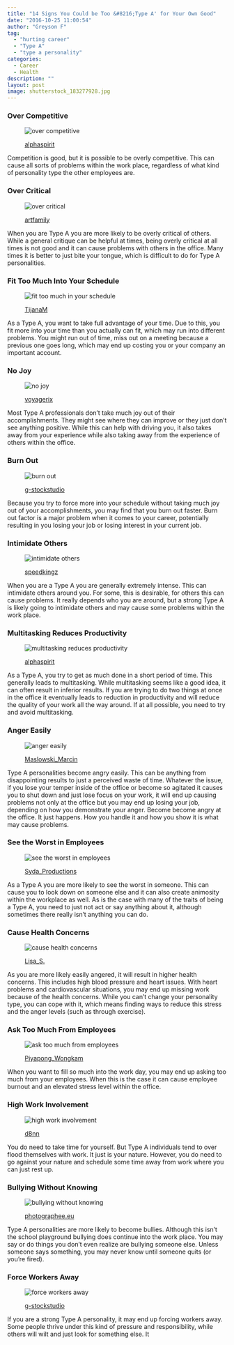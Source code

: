 ```yaml
---
title: "14 Signs You Could be Too &#8216;Type A' for Your Own Good"
date: "2016-10-25 11:00:54"
author: "Greyson F"
tag:
  - "hurting career"
  - "Type A"
  - "type a personality"
categories:
  - Career
  - Health
description: ""
layout: post
image: shutterstock_183277928.jpg
---
```


### Over Competitive

<figure aria-describedby="caption-attachment-4265" class="wp-caption alignnone" id="attachment_4265" style="width: 700px">

![over competitive](/posts/shutterstock_207086488.jpg)<figcaption class="wp-caption-text" id="caption-attachment-4265">[alphaspirit](http://www.shutterstock.com/pic-207086488/stock-photo-business-competition-with-jumping-businessman-over-obstacle.html)</figcaption></figure>

Competition is good, but it is possible to be overly competitive. This can cause all sorts of problems within the work place, regardless of what kind of personality type the other employees are.

### Over Critical

<figure aria-describedby="caption-attachment-4266" class="wp-caption alignnone" id="attachment_4266" style="width: 700px">

![over critical](/posts/shutterstock_50676901.jpg)<figcaption class="wp-caption-text" id="caption-attachment-4266">[artfamily](http://www.shutterstock.com/pic-50676901/stock-photo-portrait-of-business-people-woman-taken-mistake-in-report-isolated-on-white-background.html)</figcaption></figure>

When you are Type A you are more likely to be overly critical of others. While a general critique can be helpful at times, being overly critical at all times is not good and it can cause problems with others in the office. Many times it is better to just bite your tongue, which is difficult to do for Type A personalities.

### Fit Too Much Into Your Schedule

<figure aria-describedby="caption-attachment-4267" class="wp-caption alignnone" id="attachment_4267" style="width: 700px">

![fit too much in your schedule](/posts/shutterstock_204043207.jpg)<figcaption class="wp-caption-text" id="caption-attachment-4267">[TijanaM](http://www.shutterstock.com/pic-204043207/stock-photo-woman-pulling-clock-hands-backwards.html)</figcaption></figure>

As a Type A, you want to take full advantage of your time. Due to this, you fit more into your time than you actually can fit, which may run into different problems. You might run out of time, miss out on a meeting because a previous one goes long, which may end up costing you or your company an important account.

### No Joy

<figure aria-describedby="caption-attachment-4268" class="wp-caption alignnone" id="attachment_4268" style="width: 700px">

![no joy](/posts/shutterstock_426884746.jpg)<figcaption class="wp-caption-text" id="caption-attachment-4268">[voyagerix](http://www.shutterstock.com/pic-426884746/stock-photo-female-contemplating-serious-matters-astonishing-beauty-thinking-about-higher-things.html)</figcaption></figure>

Most Type A professionals don’t take much joy out of their accomplishments. They might see where they can improve or they just don’t see anything positive. While this can help with driving you, it also takes away from your experience while also taking away from the experience of others within the office.

### Burn Out

<figure aria-describedby="caption-attachment-4269" class="wp-caption alignnone" id="attachment_4269" style="width: 700px">

![burn out](/posts/shutterstock_342537272.jpg)<figcaption class="wp-caption-text" id="caption-attachment-4269">[g-stockstudio](http://www.shutterstock.com/pic-342537272/stock-photo-feeling-exhausted-frustrated-young-man-carrying-eyeglasses-and-keeping-eyes-closed-while-sitting.html)</figcaption></figure>

Because you try to force more into your schedule without taking much joy out of your accomplishments, you may find that you burn out faster. Burn out factor is a major problem when it comes to your career, potentially resulting in you losing your job or losing interest in your current job.

### Intimidate Others

<figure aria-describedby="caption-attachment-4270" class="wp-caption alignnone" id="attachment_4270" style="width: 700px">

![intimidate others](/posts/shutterstock_347126168.jpg)<figcaption class="wp-caption-text" id="caption-attachment-4270">[speedkingz](http://www.shutterstock.com/pic-347126168/stock-photo-aggressive-businessman-shouting-at-female-colleague.html)</figcaption></figure>

When you are a Type A you are generally extremely intense. This can intimidate others around you. For some, this is desirable, for others this can cause problems. It really depends who you are around, but a strong Type A is likely going to intimidate others and may cause some problems within the work place.

### Multitasking Reduces Productivity

<figure aria-describedby="caption-attachment-4278" class="wp-caption alignnone" id="attachment_4278" style="width: 700px">

![multitasking reduces productivity](/posts/shutterstock_183277928.jpg)<figcaption class="wp-caption-text" id="caption-attachment-4278">[alphaspirit](http://www.shutterstock.com/pic-183277928/stock-photo-concept-of-multitasking-with-businessman-who-carries-out-various-operations.html)</figcaption></figure>

As a Type A, you try to get as much done in a short period of time. This generally leads to multitasking. While multitasking seems like a good idea, it can often result in inferior results. If you are trying to do two things at once in the office it eventually leads to reduction in productivity and will reduce the quality of your work all the way around. If at all possible, you need to try and avoid multitasking.

### Anger Easily

<figure aria-describedby="caption-attachment-4271" class="wp-caption alignnone" id="attachment_4271" style="width: 700px">

![anger easily](/posts/shutterstock_171671267.jpg)<figcaption class="wp-caption-text" id="caption-attachment-4271">[Maslowski_Marcin](http://www.shutterstock.com/pic-171671267/stock-photo-businessman-shouting.html)

</figcaption></figure>

Type A personalities become angry easily. This can be anything from disappointing results to just a perceived waste of time. Whatever the issue, if you lose your temper inside of the office or become so agitated it causes you to shut down and just lose focus on your work, it will end up causing problems not only at the office but you may end up losing your job, depending on how you demonstrate your anger. Become become angry at the office. It just happens. How you handle it and how you show it is what may cause problems.

### See the Worst in Employees

<figure aria-describedby="caption-attachment-4272" class="wp-caption alignnone" id="attachment_4272" style="width: 700px">

![see the worst in employees](/posts/shutterstock_268014329.jpg)<figcaption class="wp-caption-text" id="caption-attachment-4272">[Syda_Productions](http://www.shutterstock.com/pic-268014329/stock-photo-business-technology-and-office-concept-older-man-and-young-man-having-argument-in-office.html)</figcaption></figure>

As a Type A you are more likely to see the worst in someone. This can cause you to look down on someone else and it can also create animosity within the workplace as well. As is the case with many of the traits of being a Type A, you need to just not act or say anything about it, although sometimes there really isn’t anything you can do.

### Cause Health Concerns

<figure aria-describedby="caption-attachment-4273" class="wp-caption alignnone" id="attachment_4273" style="width: 700px">

![cause health concerns](/posts/shutterstock_313939655.jpg)<figcaption class="wp-caption-text" id="caption-attachment-4273">[Lisa_S.](http://www.shutterstock.com/pic-313939655/stock-photo-a-woman-holding-a-clinical-thermometer-hindquarters-symbolic-photo-for-sick-and-fever.html)</figcaption></figure>

As you are more likely easily angered, it will result in higher health concerns. This includes high blood pressure and heart issues. With heart problems and cardiovascular situations, you may end up missing work because of the health concerns. While you can’t change your personality type, you can cope with it, which means finding ways to reduce this stress and the anger levels (such as through exercise).

### Ask Too Much From Employees

<figure aria-describedby="caption-attachment-4274" class="wp-caption alignnone" id="attachment_4274" style="width: 700px">

![ask too much from employees](/posts/shutterstock_410069455.jpg)<figcaption class="wp-caption-text" id="caption-attachment-4274">[Piyapong_Wongkam](http://www.shutterstock.com/pic-410069455/stock-photo-stacks-of-paper.html)</figcaption></figure>

When you want to fill so much into the work day, you may end up asking too much from your employees. When this is the case it can cause employee burnout and an elevated stress level within the office.

### High Work Involvement

<figure aria-describedby="caption-attachment-4275" class="wp-caption alignnone" id="attachment_4275" style="width: 700px">

![high work involvement](/posts/shutterstock_356083061.jpg)<figcaption class="wp-caption-text" id="caption-attachment-4275">[d8nn](http://www.shutterstock.com/pic-356083061/stock-photo-portrait-of-stressed-business-man-in-the-office.html)</figcaption></figure>

You do need to take time for yourself. But Type A individuals tend to over flood themselves with work. It just is your nature. However, you do need to go against your nature and schedule some time away from work where you can just rest up.

### Bullying Without Knowing

<figure aria-describedby="caption-attachment-4276" class="wp-caption alignnone" id="attachment_4276" style="width: 700px">

![bullying without knowing](/posts/shutterstock_219738391.jpg)<figcaption class="wp-caption-text" id="caption-attachment-4276">[photographee.eu](http://www.shutterstock.com/pic-219738391/stock-photo-troubled-secretary-and-her-angry-director-at-work.html)

</figcaption></figure>

Type A personalities are more likely to become bullies. Although this isn’t the school playground bullying does continue into the work place. You may say or do things you don’t even realize are bullying someone else. Unless someone says something, you may never know until someone quits (or you’re fired).

### Force Workers Away

<figure aria-describedby="caption-attachment-4277" class="wp-caption alignnone" id="attachment_4277" style="width: 700px">

![force workers away](/posts/shutterstock_200625674.jpg)<figcaption class="wp-caption-text" id="caption-attachment-4277">[g-stockstudio](http://www.shutterstock.com/pic-200625674/stock-photo-tired-of-office-life-rear-view-of-man-in-formalwear-walking-away-from-his-working-place.html)</figcaption></figure>

If you are a strong Type A personality, it may end up forcing workers away. Some people thrive under this kind of pressure and responsibility, while others will wilt and just look for something else. It
